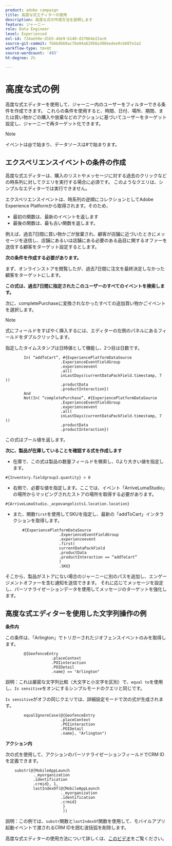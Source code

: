 ```yaml
---
product: adobe campaign
title: 高度な式エディターの使用
description: 高度な式の作成方法を説明します
feature: ジャーニー
role: Data Engineer
level: Experienced
exl-id: 724ae59e-d1b5-4de9-b140-d37064e22ac6
source-git-commit: fb6bdb60ac70a94a62956a306bedee9cb607e2a2
workflow-type: tm+mt
source-wordcount: '493'
ht-degree: 2%

---
```


# 高度な式の例

高度な式エディターを使用して、ジャーニー内のユーザーをフィルターできる条件を作成できます。 これらの条件を使用すると、時間、日付、場所、期間、または買い物かごの購入や放棄などのアクションに基づいてユーザーをターゲット設定し、ジャーニーで再ターゲット化できます。

>[!NOTE]
>
>イベントは@で始まり、データソースは#で始まります。

## エクスペリエンスイベントの条件の作成

高度な式エディターは、購入のリストやメッセージに対する過去のクリックなどの時系列に対してクエリを実行する場合に必須です。 このようなクエリは、シンプルなエディターでは実行できません。

エクスペリエンスイベントは、時系列の逆順にコレクションとしてAdobe Experience Platformから取得されます。そのため、

* 最初の関数は、最新のイベントを返します
* 最後の関数は、最も古い関数を返します。

例えば、過去7日間に買い物かごが放棄され、顧客が店舗に近づいたときにメッセージを送信し、店舗にあるいは店舗にある必要のある品目に関するオファーを送信する顧客をターゲット設定するとします。

**次の条件を作成する必要があります。**

まず、オンラインストアを閲覧したが、過去7日間に注文を最終決定しなかった顧客をターゲットにします。

<!--**This expression looks for a specified value in a string value:**

`In (“addToCart”, #{field reference from experience event})`-->

**この式は、過去7日間に指定されたこのユーザーのすべてのイベントを検索します。**

次に、completePurchaseに変換されなかったすべての追加買い物かごイベントを選択します。

>[!NOTE]
>
>式にフィールドをすばやく挿入するには、エディターの左側のパネルにあるフィールドをダブルクリックします。

指定したタイムスタンプは日時値として機能し、2つ目は日数です。

```
        In( “addToCart”, #{ExperiencePlatformDataSource
                        .ExperienceEventFieldGroup
                        .experienceevent
                        .all(
                        inLastDays(currentDataPackField.timestamp, 7 ))
                        .productData
                        .productInteraction})
        And
        Not(In( “completePurchase”, #{ExperiencePlatformDataSource
                        .ExperienceEventFieldGroup
                        .experienceevent
                        .all(
                        inLastDays(currentDataPackField.timestamp, 7 ))
                        .productData
                        .productInteraction})
```

この式はブール値を返します。

**次に、製品が在庫していることを確認する式を作成します**

* 在庫で、この式は製品の数量フィールドを検索し、0より大きい値を指定します。

`#{Inventory.fieldgroup3.quantity} > 0`

* 右側で、必要な値を指定します。ここでは、イベント「ArriveLumaStudio」の場所からマッピングされたストアの場所を取得する必要があります。

`#{ArriveLumaStudio._acpevangelists1.location.location}`

* また、関数`first`を使用してSKUを指定し、最新の「addToCart」インタラクションを取得します。

   ```
       #{ExperiencePlatformDataSource
                       .ExperienceEventFieldGroup
                       .experienceevent
                       .first(
                       currentDataPackField
                       .productData
                       .productInteraction == “addToCart”
                       )
                       .SKU}
   ```

そこから、製品がストアにない場合のジャーニーに別のパスを追加し、エンゲージメントオファーを含む通知を送信できます。 それに応じてメッセージを設定し、パーソナライゼーションデータを使用してメッセージのターゲットを強化します。

## 高度な式エディターを使用した文字列操作の例

**条件内**

この条件は、「Arlington」でトリガーされたジオフェンスイベントのみを取得します。

```
        @{GeofenceEntry
                    .placeContext
                    .POIinteraction
                    .POIDetail
                    .name} == "Arlington"
```

説明：これは厳密な文字列比較（大文字と小文字を区別）で、`equal to`を使用し、`Is sensitive`をオンにするシンプルモードのクエリと同じです。

`Is sensitive`がオフの同じクエリでは、詳細設定モードで次の式が生成されます。

```
        equalIgnoreCase(@{GeofenceEntry
                        .placeContext
                        .POIinteraction
                        .POIDetail
                        .name}, "Arlington")
```

**アクション内**

次の式を使用して、アクションのパーソナライゼーションフィールドでCRM IDを定義できます。

```
    substr(@{MobileAppLaunch
            ._myorganization
            .identification
            .crmid}, 1, 
            lastIndexOf(@{MobileAppLaunch
                        ._myorganization
                        .identification
                        .crmid}
                         }
                         ))
```

説明：この例では、`substr`関数と`lastIndexOf`関数を使用して、モバイルアプリ起動イベントで渡されるCRM IDを囲む波括弧を削除します。

高度な式エディターの使用方法について詳しくは、[このビデオ](https://experienceleague.adobe.com/docs/platform-learn/tutorials/journey-orchestration/create-a-journey.html)をご覧ください。
